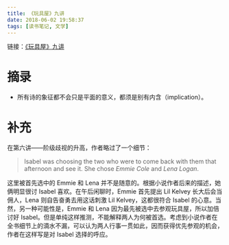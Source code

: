 ```yaml
---
title: 《玩具屋》九讲
date: 2018-06-02 19:58:37
tags: [读书笔记, 文学]
---
```


链接：[《玩具屋》九讲](https://book.douban.com/subject/20453368/)

# 摘录
- 所有诗的象征都不会只是平面的意义，都须是别有内含（implication）。

# 补充
在第六讲——阶级歧视的升高，作者略过了一个细节：

> Isabel was choosing the two who were to come back with them that afternoon and see it. She chose *Emmie Cole* and *Lena Logan*.

这里被首先选中的 Emmie 和 Lena 并不是随意的。根据小说作者后来的描述，她俩明显很讨 Isabel 喜欢。在午后闲聊时，Emmie 首先提出 Lil Kelvey 长大后会当佣人，Lena 则自告奋勇去用这话刺激 Lil Kelvey，这都很符合 Isabel 的心意。当然，另一种可能性是，Emmie 和 Lena 因为最先被选中去参观玩具屋，所以加倍讨好 Isabel。但是单纯这样推测，不能解释两人为何被首选。考虑到小说作者在全书细节上的滴水不漏，可以认为两人行事一贯如此，因而获得优先参观的机会，作者在这样写是对 Isabel 选择的呼应。
